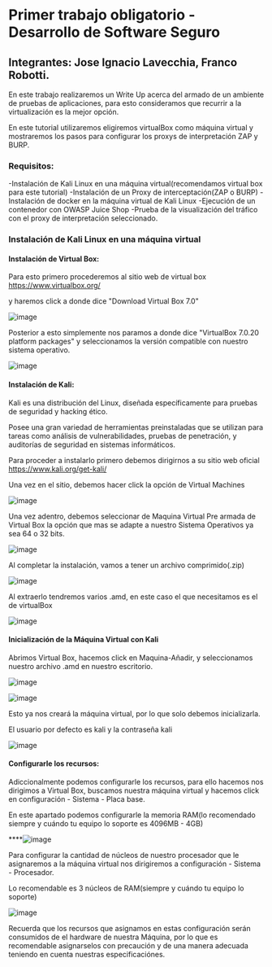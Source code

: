# Primer trabajo obligatorio - Desarrollo de Software Seguro

## Integrantes: Jose Ignacio Lavecchia, Franco Robotti.

En este trabajo realizaremos un Write Up acerca del armado de un ambiente de pruebas de aplicaciones, para esto consideramos que recurrir a la virtualización es la mejor opción.

En este tutorial utilizaremos eligiremos virtualBox como máquina virtual y mostraremos los pasos para configurar los proxys de interpretación ZAP y BURP.


### **Requisitos:**

-Instalación de Kali Linux en una máquina virtual(recomendamos virtual box para este tutorial)
-Instalación de un Proxy de interceptación(ZAP o BURP)
-Instalación de docker en la máquina virtual de Kali Linux
-Ejecución de un contenedor con OWASP Juice Shop
-Prueba de la visualización del tráfico con el proxy de interpretación seleccionado.


### **Instalación de Kali Linux en una máquina virtual**

#### Instalación de Virtual Box:

Para esto primero procederemos al sitio web de virtual box https://www.virtualbox.org/

y haremos click a donde dice "Download Virtual Box 7.0"

![image](https://github.com/user-attachments/assets/b54df357-720f-4645-89ee-aca45c278339)

Posterior a esto simplemente nos paramos a donde dice "VirtualBox 7.0.20 platform packages"  y seleccionamos la versión compatible con nuestro sistema operativo.

![image](https://github.com/user-attachments/assets/87eaace4-8ac2-4355-8bfa-4841a304e53e)

#### Instalación de Kali:

Kali es una distribución del Linux, diseñada específicamente para pruebas de seguridad y hacking ético. 

Posee una gran variedad de herramientas preinstaladas que se utilizan para tareas como análisis de vulnerabilidades, pruebas de penetración, y auditorías de seguridad en sistemas informáticos.

Para proceder a instalarlo primero debemos dirigirnos a su sitio web oficial https://www.kali.org/get-kali/

Una vez en el sitio, debemos hacer click la opción de Virtual Machines

![image](https://github.com/user-attachments/assets/c376983f-c9d6-4a8a-988f-f0b18eaf67d0)

Una vez adentro, debemos seleccionar de Maquina Virtual Pre armada de Virtual Box la opción que mas se adapte a nuestro Sistema Operativos ya sea 64 o 32 bits.

![image](https://github.com/user-attachments/assets/41a9fcf1-3b18-4bd0-9d33-15b838ac71f2)

Al completar la instalación, vamos a tener un archivo comprimido(.zip) 

![image](https://github.com/user-attachments/assets/3de38dee-1fee-4a82-bf49-58392779c6bc)

Al extraerlo tendremos varios .amd, en este caso el que necesitamos es el de virtualBox

![image](https://github.com/user-attachments/assets/1d73b0f7-bcc7-46e1-acc2-67a8d45a619a)


#### Inicialización de la Máquina Virtual con Kali

Abrimos Virtual Box, hacemos click en Maquina-Añadir, y seleccionamos nuestro archivo .amd en nuestro escritorio.

![image](https://github.com/user-attachments/assets/700f8a62-cf46-4789-9885-c9087bbbf10e)

![image](https://github.com/user-attachments/assets/75ad4b8f-79a4-4729-a5dd-5968d55df335)


Esto ya nos creará la máquina virtual, por lo que solo debemos inicializarla.

El usuario por defecto es kali y la contraseña kali

![image](https://github.com/user-attachments/assets/d9792163-138c-4d7e-af2c-fd2f32984640)

#### Configurarle los recursos:

Adiccionalmente podemos configurarle los recursos, para ello hacemos nos dirigimos a Virtual Box, buscamos nuestra máquina virtual y hacemos click en  configuración - Sistema - Placa base.

En este apartado podemos configurarle la memoria RAM(lo recomendado siempre y cuándo tu equipo lo soporte es 4096MB - 4GB)

****![image](https://github.com/user-attachments/assets/db14a967-495d-4ac4-b3a4-a7fd1edb8c9a)

Para configurar la cantidad de núcleos de nuestro procesador que le asignaremos a la máquina virtual nos dirigiremos a  configuración - Sistema - Procesador.

Lo recomendable es 3 núcleos de RAM(siempre y cuándo tu equipo lo soporte)


![image](https://github.com/user-attachments/assets/a5a2ce64-952b-472a-8583-7867b312c61d)


Recuerda que los recursos que asignamos en estas configuración serán consumidos de el hardware de nuestra Máquina, por lo que es recomendable asignarselos con precaución y de una manera adecuada teniendo en cuenta nuestras especificaciónes.





